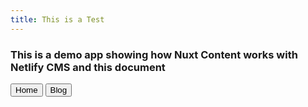 ```yaml
---
title: This is a Test
---
```


### This is a demo app showing how Nuxt Content works with Netlify CMS and this document

<div class="flex mt-4">
  <button class="inline-flex text-white bg-teal-500 border-0 py-2 px-6 focus:outline-none hover:bg-teal-600 rounded text-lg">
    Home
  </button>
  <button class="ml-4 inline-flex text-gray-700 bg-gray-200 border-0 py-2 px-6 focus:outline-none hover:bg-gray-300 rounded text-lg">
    <nuxt-link to="/blog">
      Blog
    </nuxt-link>
  </button>
</div>

